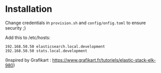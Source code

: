 Installation
===

Change credentials in `provision.sh` and `config/onfig.toml` to ensure security ;)

Add this to /etc/hosts:
```
192.168.50.50 elasticsearch.local.development
192.168.50.50 stats.local.development
```

(Inspired by Grafikart : https://www.grafikart.fr/tutoriels/elastic-stack-elk-980)
